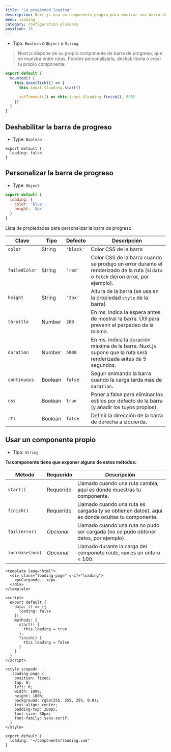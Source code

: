 ```yaml
---
title: 'La propiedad loading'
description: Nuxt.js usa un componente propio para mostrar una barra de progreso entre rutas. Puedes personalizarla, deshabilitarla o crear tu propio componente.
menu: loading
category: configuration-glossary
position: 15
---
```


- Tipo: `Boolean` o `Object` o `String`

> Nuxt.js dispone de su propio componente de barra de progreso, que se muestra entre rutas. Puedes personalizarla, deshabilitarla o crear tu propio componente.

```javascript
export default {
  mounted() {
    this.$nextTick(() => {
      this.$nuxt.$loading.start()

      setTimeout(() => this.$nuxt.$loading.finish(), 500)
    })
  }
}
```

## Deshabilitar la barra de progreso

- Type: `Boolean`

```js{}[nuxt.config.js]
export default {
  loading: false
}
```

## Personalizar la barra de progreso

- Type: `Object`

```js
export default {
  loading: {
    color: 'blue',
    height: '5px'
  }
}
```

Lista de propiedades para personalizar la barra de progreso.

| Clave | Tipo | Defecto | Descripción |
| --- | --- | --- | --- |
| `color` | String | `'black'` | Color CSS de la barra |
| `failedColor` | String | `'red'` | Color CSS de la barra cuando se produjo un error durante el renderizado de la ruta (si `data` o `fetch` dieron error, por ejemplo). |
| `height` | String | `'2px'` | Altura de la barra (se usa en la propiedad `style` de la barra) |
| `throttle` | Number | `200` | En ms, indica la espera antes de mostrar la barra. Útil para prevenir el parpadeo de la misma. |
| `duration` | Number | `5000` | En ms, indica la duración máxima de la barra. Nuxt.js supone que la ruta será renderizada antes de 5 segundos. |
| `continuous` | Boolean | `false` | Seguir animando la barra cuando la carga tarda más de `duration`. |
| `css` | Boolean | `true` | Poner a false para eliminar los estilos por defecto de la barra (y añadir los tuyos propios). |
| `rtl` | Boolean | `false` | Definir la dirección de la barra de derecha a izquierda. |

## Usar un componente propio

- Tipo: `String`

**Tu componente tiene que exponer alguno de estos métodos:**

| Método | Requerido | Descripción |
| --- | --- | --- |
| `start()` | Requerido | Llamado cuando una ruta cambia, aquí es donde muestras tu componente. |
| `finish()` | Requerido | Llamado cuando una ruta es cargada (y se obtienen datos), aquí es donde ocultas tu componente. |
| `fail(error)` | _Opcional_ | Llamado cuando una ruta no pudo ser cargada (no se pudo obtener datos, por ejemplo). |
| `increase(num)` | _Opcional_ | Llamado durante la carga del componete route, `num` es un entero < 100. |

```html{}[components/loading.vue]
<template lang="html">
  <div class="loading-page" v-if="loading">
    <p>Cargando...</p>
  </div>
</template>

<script>
  export default {
    data: () => ({
      loading: false
    }),
    methods: {
      start() {
        this.loading = true
      },
      finish() {
        this.loading = false
      }
    }
  }
</script>

<style scoped>
  .loading-page {
    position: fixed;
    top: 0;
    left: 0;
    width: 100%;
    height: 100%;
    background: rgba(255, 255, 255, 0.8);
    text-align: center;
    padding-top: 200px;
    font-size: 30px;
    font-family: sans-serif;
  }
</style>
```

```js{}[nuxt.config.js]
export default {
  loading: '~/components/loading.vue'
}
```
